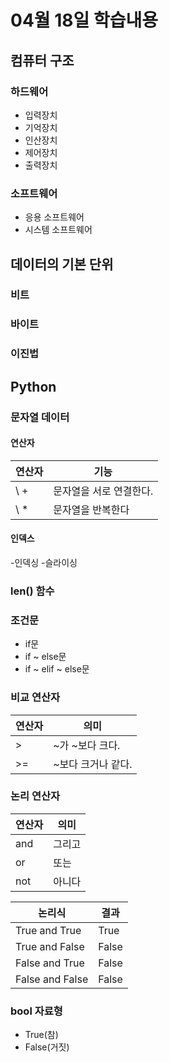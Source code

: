 # 04월 18일 학습내용
## 컴퓨터 구조
### 하드웨어
- 입력장치
- 기억장치
- 인산장치
- 제어장치
- 출력장치
### 소프트웨어
- 응용 소프트웨어
- 시스템 소프트웨어
## 데이터의 기본 단위
### 비트
### 바이트
### 이진법
## Python
### 문자열 데이터
#### 연산자
연산자  | 기능
-------|-------
\ + | 문자열을 서로 연결한다.
\ * | 문자열을 반복한다
#### 인덱스
  -인덱싱
  -슬라이싱
### len() 함수
### 조건문
  - if문
  - if ~ else문
  - if ~ elif ~ else문
### 비교 연산자
연산자|의미
------|------
\> |~가 ~보다 크다.
\>= |~보다 크거나 같다.
### 논리 연산자
연산자|의미
------|------
and|그리고
or|또는
not|아니다

논리식|결과
-----|-----
True and True| True
True and False| False
False and True| False
False and False| False
### bool 자료형
  - True(참)
  - False(거짓)

